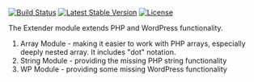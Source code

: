 [![Build Status](https://travis-ci.org/wp-media/extender.svg?branch=master)](https://travis-ci.org/wp-media/extender) 
[![Latest Stable Version](https://poser.pugx.org/wp-media/extender/v/stable)](https://packagist.org/packages/wp-media/extender) 
[![License](https://poser.pugx.org/wpfulcrum/extender/license)](https://packagist.org/packages/wp-media/extender)

The Extender module extends PHP and WordPress functionality.

1. Array Module - making it easier to work with PHP arrays, especially deeply nested array. It includes "dot" notation.
2. String Module - providing the missing PHP string functionality
3. WP Module - providing some missing WordPress functionality
